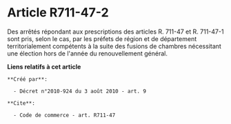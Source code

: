 # Article R711-47-2

Des arrêtés répondant aux prescriptions des articles R. 711-47 et R. 711-47-1 sont pris, selon le cas, par les préfets de
région et de département territorialement compétents à la suite des fusions de chambres nécessitant une élection hors de
l'année du renouvellement général.

**Liens relatifs à cet article**

	**Créé par**:

	  - Décret n°2010-924 du 3 août 2010 - art. 9

	**Cite**:

	  - Code de commerce - art. R711-47
